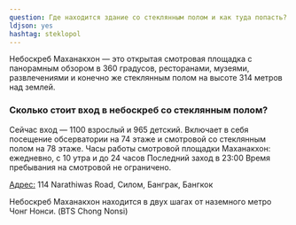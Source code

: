 ```yaml
---
question: Где находится здание со стеклянным полом и как туда попасть?
ldjson: yes
hashtag: steklopol
---
```


Небоскреб Маханакхон — это открытая смотровая площадка с панорамным обзором в 360 градусов, ресторанами, музеями, развлечениями и конечно же стеклянным полом на высоте 314 метров над землей.

### Сколько стоит вход в небоскреб со стеклянным полом?

Сейчас вход  — 1100 взрослый  и 965 детский. Включает в себя посещение обсерватории на 74 этаже и смотровой со стеклянным полом на 78 этаже.
Часы работы смотровой площадки Маханакхон: ежедневно, с 10 утра и до 24 часов
Последний заход в 23:00
Время пребывания на смотровой не ограничено.

[Адрес:](https://maps.app.goo.gl/XC79cq4dWvZFEzkh8) 114 Narathiwas Road, Силом, Банграк, Бангкок

Небоскреб Маханакхон находится в двух шагах от наземного метро Чонг Нонси. (BTS Chong Nonsi)
